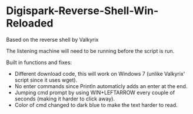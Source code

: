 # Digispark-Reverse-Shell-Win-Reloaded
Based on the reverse shell by Valkyrix

The listening machine will need to be running before the script is run.

Built in functions and fixes:

- Different download code, this will work on Windows 7 (unlike Valkyrix' script since it uses wget).
- No enter commands since Println automaticly adds an enter at the end.
- Jumping cmd prompt by using WIN+LEFTARROW every couple of seconds (making it harder to click away).
- Color of cmd changed to dark blue to make the text harder to read.

